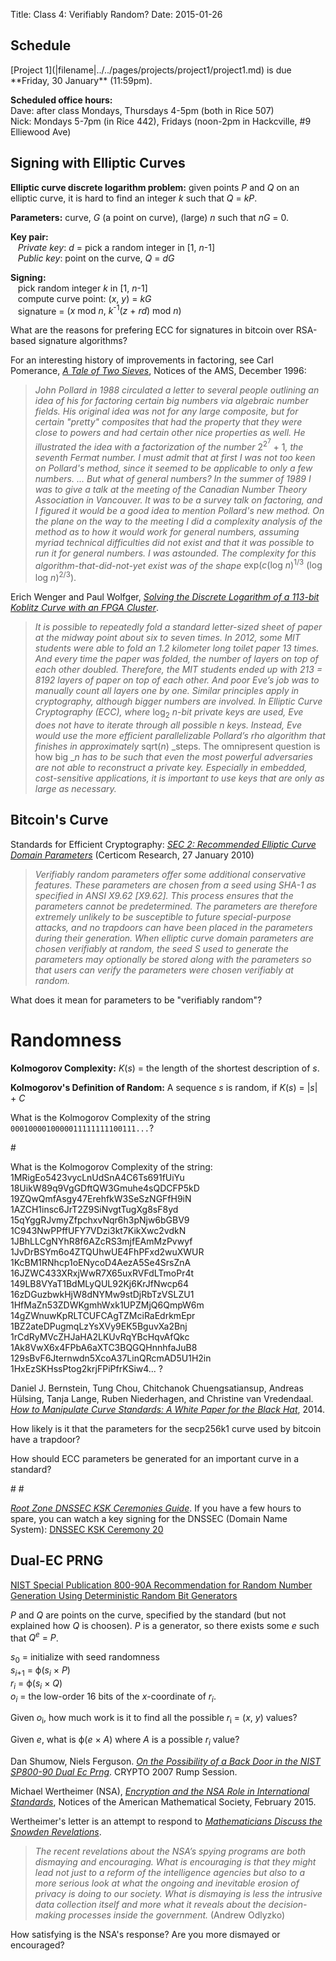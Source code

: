 Title: Class 4: Verifiably Random?
Date: 2015-01-26

## Schedule 

   <div class="todo">
[Project 1](|filename|../../pages/projects/project1/project1.md) is due **Friday, 30 January** (11:59pm).

**Scheduled office hours:**  
Dave: after class Mondays, Thursdays 4-5pm (both in Rice 507)  
Nick: Mondays 5-7pm (in Rice 442), Fridays (noon-2pm in Hackcville, #9 Elliewood Ave)
   </div>


## Signing with Elliptic Curves

**Elliptic curve discrete logarithm problem:** given points <span class="math">_P_</span> and <span class="math">_Q_</span>
  on an elliptic curve, it is hard to find an integer <span class="math">_k_</span> such that <span class="math">_Q_ = _kP_</span>.

**Parameters:** curve, _G_ (a point on curve), (large) _n_ such that <span class="math">_nG_ = 0</span>. 

**Key pair:**  
&nbsp;&nbsp;&nbsp;_Private key_: <span class="math">_d_</span> = pick a random integer in <span class="math">[1, _n_-1]</span>  
&nbsp;&nbsp;&nbsp;_Public key_: point on the curve, <span class="math">_Q_ = _dG_</span>

**Signing:**  
&nbsp;&nbsp;&nbsp;pick random integer <span class="math">_k_</span> in <span class="math">[1, _n_-1]</span>  
&nbsp;&nbsp;&nbsp;compute curve point: <span class="math">(_x_, _y_) = _kG_</span>  
&nbsp;&nbsp;&nbsp;signature = <span class="math">(_x_ mod _n_, _k_<sup>-1</sup>(_z_ + _rd_) mod _n_)</span>

What are the reasons for prefering ECC for signatures in bitcoin over RSA-based signature algorithms?
<div class="gap">

</div>

For an interesting history of improvements in factoring, see Carl
Pomerance, [_A Tale of Two
Sieves_](http://www.ams.org/notices/199612/pomerance.pdf), Notices of
the AMS, December 1996:

> _John Pollard in 1988 circulated a letter to several people outlining an idea of his
> for factoring certain big numbers via algebraic number fields. His
> original idea was not for any large composite, but for certain "pretty"
> composites that had the property that they were close to powers and had
> certain other nice properties as well. He illustrated the idea with a
> factorization of the number_ <span class="math">2<sup>2<sup>7</sup></sup> + 1</span>_, the seventh Fermat number.
> I must admit that at first I was not too keen on Pollard's method, since it seemed to be applicable
> to only a few numbers. ... 
> But what of general numbers? In the summer of 1989 I was to give a talk at the meeting of the
> Canadian Number Theory Association in Vancouver. It was to be a survey talk on factoring,
> and I figured it would be a good idea to mention Pollard's new method. On the plane on the way
> to the meeting I did a complexity analysis of the method as to how it would work for general
> numbers, assuming myriad technical difficulties did not exist and that it was possible to run
> it for general numbers. I was astounded. The complexity for this algorithm-that-did-not-yet exist
> was of the shape_ <span class="math">exp(_c_(log _n_)<sup>1/3</sup> (log log _n_)<sup>2/3</sup>). 

Erich Wenger and Paul Wolfger, [_Solving the Discrete Logarithm of a
113-bit Koblitz Curve with an FPGA
Cluster_](http://eprint.iacr.org/2014/368.pdf). 

> _It is possible to repeatedly fold a standard letter-sized sheet of
> paper at the midway point about six to seven times. In 2012, some MIT
> students were able to fold an 1.2 kilometer long toilet paper 13
> times. And every time the paper was folded, the number of layers on
> top of each other doubled. Therefore, the MIT students ended up with
> 213 = 8192 layers of paper on top of each other.  And poor Eve’s job
> was to manually count all layers one by one.  Similar principles apply
> in cryptography, although bigger numbers are involved.  In Elliptic
> Curve Cryptography (ECC), where_ <span class="math">log<sub>2</sub>
> _n_</span>_-bit private keys are used, Eve does not have to iterate
> through all possible_ <span class="math">_n_</span> _keys. Instead, Eve
> would use the more efficient parallelizable Pollard’s rho algorithm
> that finishes in approximately_ <span class="math">sqrt(_n_)</span>
> _steps. The omnipresent question is how big _<span class="math">_n_</span> _has to be such that even
> the most powerful adversaries are not able to reconstruct a private
> key. Especially in embedded, cost-sensitive applications, it is
> important to use keys that are only as large as necessary._


## Bitcoin's Curve

Standards for Efficient Cryptography: [_SEC 2: Recommended Elliptic
Curve Domain Parameters_](http://www.secg.org/sec2-v2.pdf) (Certicom
Research, 27 January 2010)

> _Verifiably random parameters offer some additional conservative features. These parameters are
> chosen from a seed using SHA-1 as specified in ANSI X9.62 [X9.62]. This process ensures that
> the parameters cannot be predetermined. The parameters are therefore extremely unlikely to
> be susceptible to future special-purpose attacks, and no trapdoors can have been placed in the
> parameters during their generation. When elliptic curve domain parameters are chosen verifiably
> at random, the seed S used to generate the parameters may optionally be stored along with the
> parameters so that users can verify the parameters were chosen verifiably at random._

What does it mean for parameters to be "verifiably random"?
<div class="gap">

</div>

# Randomness

**Kolmogorov Complexity:** <span class="math">_K_(_s_)</span> = the length of the shortest description of <span class="math">_s_</span>.

**Kolmogorov's Definition of Random:** A sequence <span
  class="math">_s_</span> is random, if <span class="math">_K_(_s_) =
  |_s_| + _C_</span> 

What is the Kolmogorov Complexity of the string `0001000010000011111111100111...`?
<div class="gap">
#
</div>

What is the Kolmogorov Complexity of the string: 1MRigEo5423vycLnUdSnA4C6Ts691fUiYu 18UikW89q9VgGDftQW3Gmuhe4sQDCFP5kD 19ZQwQmfAsgy47ErehfkW3SeSzNGFfH9iN 1AZCH1insc6JrT2Z9SiNvgtTugXg8sF8yd 15qYggRJvmyZfpchxvNqr6h3pNjw6bGBV9 1C943NwPPffUFY7VDzi3kt7KikXwc2vdkN 1JBhLLCgNYhR8f6AZcRS3mjfEAmMzPvwyf 1JvDrBSYm6o4ZTQUhwUE4FhPFxd2wuXWUR 1KcBM1RNhcp1oENycoD4AezA5Se4SrsZnA 16JZWC433XRxjWwR7X65uxRVFdLTmoPr4t 149LB8VYaT1BdMLyQUL92Kj6KrJfNwcp64 16zDGuzbwkHjW8dNYMw9stDjRbTzVSLZU1 1HfMaZn53ZDWKgmhWxk1UPZMjQ6QmpW6m 14gZWnuwKpRLTCUFCAgTZMciRaEdrkmEpr 1BZ2ateDPugmqLzYsXVy9EK5BguvXa2Bnj 1rCdRyMVcZHJaHA2LKUvRqYBcHqvAfQkc 1Ak8VwX6x4FPbA6aXTC3BQGQHnnhfaJuB8 129sBvF6Jternwdn5XcoA37LinQRcmAD5U1H2in 1HxEzSKHssPtog2krjFPiPfrKSiw4... ?

<div class="gap">

</div>


Daniel J. Bernstein, Tung Chou, Chitchanok Chuengsatiansup, Andreas
H&uuml;lsing, Tanja Lange, Ruben Niederhagen, and Christine van Vredendaal.
[_How to Manipulate Curve Standards: A White Paper for the Black  Hat_](https://eprint.iacr.org/2014/571.pdf), 2014.


How likely is it that the parameters for the secp256k1 curve used by bitcoin have a trapdoor?
<div class="gap">

</div>

How should ECC parameters be generated for an important curve in a standard?
<div class="gap">  
#
#
</div>

[_Root Zone DNSSEC KSK Ceremonies
Guide_](http://www.root-dnssec.org/wp-content/uploads/2010/02/draft-icann-dnssec-ceremonies-00.txt).
If you have a few hours to spare, you can watch a key signing for the
DNSSEC (Domain Name System): [DNSSEC KSK Ceremony
20](https://www.iana.org/dnssec/ceremonies/20)

## Dual-EC PRNG 

[NIST Special Publication 800-90A Recommendation for Random Number
Generation Using Deterministic Random Bit
Generators](http://csrc.nist.gov/publications/nistpubs/800-90A/SP800-90A.pdf)

<span class="math">_P_</span> and <span class="math">_Q_</span> are points on the curve, specified by the standard (but not
explained how <span class="math">_Q_</span> is choosen).  <span class="math">_P_</span> is a generator, so there exists some
<span class="math">_e_</span> such that <span class="math">_Q_<sup>_e_</sup> = _P_</span>.

<span class="math">_s_<sub>0</sub> = </span> initialize with seed randomness  
<span class="math">_s_<sub>_i_+1</sub> = &phiv;(_s_<sub>_i_</sub> &times; _P_)</span>  
<span class="math">_r_<sub>_i_</sub> = &phiv;(_s_<sub>_i_</sub> &times; _Q_)</span>  
<span class="math">_o_<sub>_i_</sub> =</span> the low-order 16 bits of the <span class="math">_x_</span>-coordinate of <span class="math">_r_<sub>_i_</sub></span>.

Given <span class="math">_o_<sub>i</sub></span>, how much work is it to find all the possible <span class="math">_r_<sub>i</sub> = (_x_, _y_)</span> values?
<div class="gap">

</div>

Given <span class="math">_e_</span>, what is <span class="math">&phiv;(_e_ &times; _A_)</span> where <span class="math">_A_</span> is a possible <span class="math">_r_<sub>_i_</sub></span> value?
<div class="gap">

</div>


Dan Shumow, Niels Ferguson.  [_On the Possibility of a Back Door in the
NIST SP800-90 Dual Ec Prng_](http://rump2007.cr.yp.to/15-shumow.pdf).
CRYPTO 2007 Rump Session.

Michael Wertheimer (NSA), [_Encryption and the NSA Role in International
Standards_](http://www.ams.org/notices/201502/rnoti-p165.pdf), Notices
of the American Mathematical Society, February 2015.

Wertheimer's letter is an attempt to respond to [_Mathematicians Discuss the
Snowden Revelations_](http://www.ams.org/notices/201406/rnoti-p623.pdf).

> _The recent revelations about the NSA’s spying
programs are both dismaying and encouraging.
What is encouraging is that they might lead not
just to a reform of the intelligence agencies but
also to a more serious look at what the ongoing
and inevitable erosion of privacy is doing to our
society. What is dismaying is less the intrusive data
collection itself and more what it reveals about the
decision-making processes inside the government._ (Andrew Odlyzko)


How satisfying is the NSA's response?  Are you more dismayed or encouraged?
<div class="gap">

</div>
